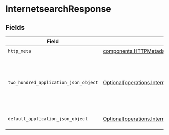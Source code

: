# InternetsearchResponse


## Fields

| Field                                                                                                                    | Type                                                                                                                     | Required                                                                                                                 | Description                                                                                                              |
| ------------------------------------------------------------------------------------------------------------------------ | ------------------------------------------------------------------------------------------------------------------------ | ------------------------------------------------------------------------------------------------------------------------ | ------------------------------------------------------------------------------------------------------------------------ |
| `http_meta`                                                                                                              | [components.HTTPMetadata](../../models/components/httpmetadata.md)                                                       | :heavy_check_mark:                                                                                                       | N/A                                                                                                                      |
| `two_hundred_application_json_object`                                                                                    | [Optional[operations.InternetsearchResponseBody]](../../models/operations/internetsearchresponsebody.md)                 | :heavy_minus_sign:                                                                                                       | Successful search operation. Returns data based on query and user's plan.                                                |
| `default_application_json_object`                                                                                        | [Optional[operations.InternetsearchResponseResponseBody]](../../models/operations/internetsearchresponseresponsebody.md) | :heavy_minus_sign:                                                                                                       | Generic or unexpected error.                                                                                             |